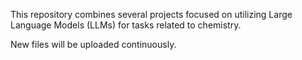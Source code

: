 This repository combines several projects focused on utilizing Large Language Models (LLMs) for tasks related to chemistry. 

New files will be uploaded continuously.
